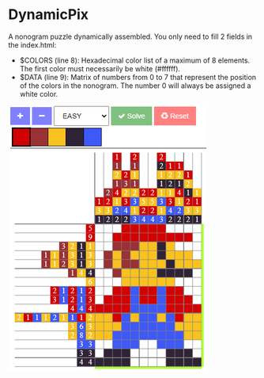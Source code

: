 # DynamicPix
A nonogram puzzle dynamically assembled. You only need to fill 2 fields in the index.html:
- $COLORS (line 8): Hexadecimal color list of a maximum of 8 elements. The first color must necessarily be white (#ffffff).
- $DATA (line 9): Matrix of numbers from 0 to 7 that represent the position of the colors in the nonogram. The number 0 will always be assigned a white color.

![alt text](https://github.com/kazluBR/DynamicPix/blob/master/sample.png)
